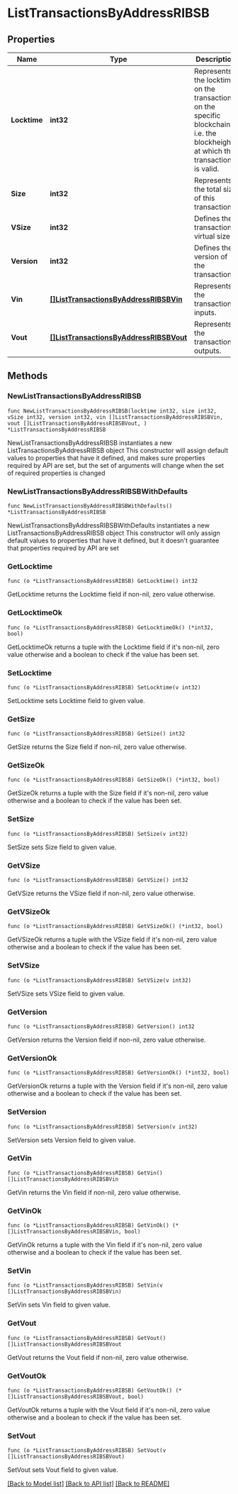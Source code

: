 # ListTransactionsByAddressRIBSB

## Properties

Name | Type | Description | Notes
------------ | ------------- | ------------- | -------------
**Locktime** | **int32** | Represents the locktime on the transaction on the specific blockchain, i.e. the blockheight at which the transaction is valid. | 
**Size** | **int32** | Represents the total size of this transaction. | 
**VSize** | **int32** | Defines the transaction&#39;s virtual size. | 
**Version** | **int32** | Defines the version of the transaction. | 
**Vin** | [**[]ListTransactionsByAddressRIBSBVin**](ListTransactionsByAddressRIBSBVin.md) | Represents the transaction inputs. | 
**Vout** | [**[]ListTransactionsByAddressRIBSBVout**](ListTransactionsByAddressRIBSBVout.md) | Represents the transaction outputs. | 

## Methods

### NewListTransactionsByAddressRIBSB

`func NewListTransactionsByAddressRIBSB(locktime int32, size int32, vSize int32, version int32, vin []ListTransactionsByAddressRIBSBVin, vout []ListTransactionsByAddressRIBSBVout, ) *ListTransactionsByAddressRIBSB`

NewListTransactionsByAddressRIBSB instantiates a new ListTransactionsByAddressRIBSB object
This constructor will assign default values to properties that have it defined,
and makes sure properties required by API are set, but the set of arguments
will change when the set of required properties is changed

### NewListTransactionsByAddressRIBSBWithDefaults

`func NewListTransactionsByAddressRIBSBWithDefaults() *ListTransactionsByAddressRIBSB`

NewListTransactionsByAddressRIBSBWithDefaults instantiates a new ListTransactionsByAddressRIBSB object
This constructor will only assign default values to properties that have it defined,
but it doesn't guarantee that properties required by API are set

### GetLocktime

`func (o *ListTransactionsByAddressRIBSB) GetLocktime() int32`

GetLocktime returns the Locktime field if non-nil, zero value otherwise.

### GetLocktimeOk

`func (o *ListTransactionsByAddressRIBSB) GetLocktimeOk() (*int32, bool)`

GetLocktimeOk returns a tuple with the Locktime field if it's non-nil, zero value otherwise
and a boolean to check if the value has been set.

### SetLocktime

`func (o *ListTransactionsByAddressRIBSB) SetLocktime(v int32)`

SetLocktime sets Locktime field to given value.


### GetSize

`func (o *ListTransactionsByAddressRIBSB) GetSize() int32`

GetSize returns the Size field if non-nil, zero value otherwise.

### GetSizeOk

`func (o *ListTransactionsByAddressRIBSB) GetSizeOk() (*int32, bool)`

GetSizeOk returns a tuple with the Size field if it's non-nil, zero value otherwise
and a boolean to check if the value has been set.

### SetSize

`func (o *ListTransactionsByAddressRIBSB) SetSize(v int32)`

SetSize sets Size field to given value.


### GetVSize

`func (o *ListTransactionsByAddressRIBSB) GetVSize() int32`

GetVSize returns the VSize field if non-nil, zero value otherwise.

### GetVSizeOk

`func (o *ListTransactionsByAddressRIBSB) GetVSizeOk() (*int32, bool)`

GetVSizeOk returns a tuple with the VSize field if it's non-nil, zero value otherwise
and a boolean to check if the value has been set.

### SetVSize

`func (o *ListTransactionsByAddressRIBSB) SetVSize(v int32)`

SetVSize sets VSize field to given value.


### GetVersion

`func (o *ListTransactionsByAddressRIBSB) GetVersion() int32`

GetVersion returns the Version field if non-nil, zero value otherwise.

### GetVersionOk

`func (o *ListTransactionsByAddressRIBSB) GetVersionOk() (*int32, bool)`

GetVersionOk returns a tuple with the Version field if it's non-nil, zero value otherwise
and a boolean to check if the value has been set.

### SetVersion

`func (o *ListTransactionsByAddressRIBSB) SetVersion(v int32)`

SetVersion sets Version field to given value.


### GetVin

`func (o *ListTransactionsByAddressRIBSB) GetVin() []ListTransactionsByAddressRIBSBVin`

GetVin returns the Vin field if non-nil, zero value otherwise.

### GetVinOk

`func (o *ListTransactionsByAddressRIBSB) GetVinOk() (*[]ListTransactionsByAddressRIBSBVin, bool)`

GetVinOk returns a tuple with the Vin field if it's non-nil, zero value otherwise
and a boolean to check if the value has been set.

### SetVin

`func (o *ListTransactionsByAddressRIBSB) SetVin(v []ListTransactionsByAddressRIBSBVin)`

SetVin sets Vin field to given value.


### GetVout

`func (o *ListTransactionsByAddressRIBSB) GetVout() []ListTransactionsByAddressRIBSBVout`

GetVout returns the Vout field if non-nil, zero value otherwise.

### GetVoutOk

`func (o *ListTransactionsByAddressRIBSB) GetVoutOk() (*[]ListTransactionsByAddressRIBSBVout, bool)`

GetVoutOk returns a tuple with the Vout field if it's non-nil, zero value otherwise
and a boolean to check if the value has been set.

### SetVout

`func (o *ListTransactionsByAddressRIBSB) SetVout(v []ListTransactionsByAddressRIBSBVout)`

SetVout sets Vout field to given value.



[[Back to Model list]](../README.md#documentation-for-models) [[Back to API list]](../README.md#documentation-for-api-endpoints) [[Back to README]](../README.md)


